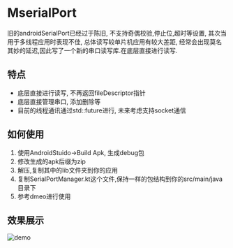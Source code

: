 # MserialPort
旧的androidSerialPort已经过于陈旧, 不支持奇偶校验,停止位,超时等设置, 其次当用于多线程应用时表现不佳,
总体读写较单片机应用有较大差距, 经常会出现莫名其妙的延迟,因此写了一个新的串口读写库.在底层直接进行读写.
## 特点
* 底层直接进行读写, 不再返回fileDescriptor指针
* 底层直接管理串口, 添加删除等
* 目前的线程通讯通过std::future进行, 未来考虑支持socket通信
## 如何使用
1. 使用AndroidStuido->Build Apk, 生成debug包
2. 修改生成的apk后缀为zip
3. 解压,复制其中的lib文件夹到你的应用
4. 复制SerialPortManager.kt这个文件,保持一样的包结构到你的src/main/java目录下
5. 参考dmeo进行使用
## 效果展示
![demo](https://github.com/flykule/MserialPort/blob/master/gif/demo.gif)

